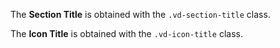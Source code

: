 The **Section Title** is obtained with the `.vd-section-title` class.

The **Icon Title** is obtained with the `.vd-icon-title` class.
